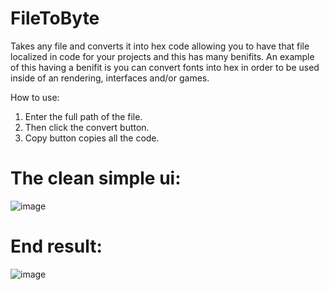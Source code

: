 # FileToByte
Takes any file and converts it into hex code allowing you to have that file localized in code for your projects and this has many benifits. An example of this having a benifit is you can convert fonts into hex in order to be used inside of an rendering, interfaces and/or games.

How to use:
1. Enter the full path of the file.
2. Then click the convert button.
3. Copy button copies all the code.

# The clean simple ui:
![image](https://user-images.githubusercontent.com/38990407/141835739-d9b6b840-4663-406a-a068-e5aa0df8ac42.png)
# End result:
![image](https://user-images.githubusercontent.com/38990407/141835818-6676bc04-da4c-4ffe-89d5-fa8280d83ab7.png)
